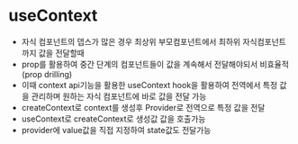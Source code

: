 # useContext

- 자식 컴포넌트의 뎁스가 많은 경우 최상위 부모컴포넌트에서 최하위 자식컴포넌트까지 값을 전달할때
- prop를 활용하여 중간 단계의 컴포넌트들이 값을 계속해서 전달해야되서 비효율적 (prop drilling)
- 이때 context api기능을 활용한 useContext hook을 활용하여 전역에서 특정 값을 관리하며 원하는 자식 컴포넌트에 바로 값을 전달 가능
- createContext로 context를 생성후 Provider로 전역으로 특정 값을 전달
- useContext로 createContext로 생성값 값을 호출가능
- provider에 value값을 직접 지정하여 state값도 전달가능
